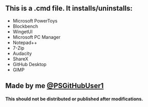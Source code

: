 ## This is a .cmd file. It installs/uninstalls:

 * Microsoft PowerToys
 * Blockbench
 * WingetUI
 * Microsoft PC Manager
 * Notepad++
 * 7-Zip
 * Audacity
 * ShareX
 * GitHub Desktop
 * GIMP

## Made by me [@PSGitHubUser1](https://github.com/PSGitHubUser1)

#### This should not be distributed or published after modifications.
